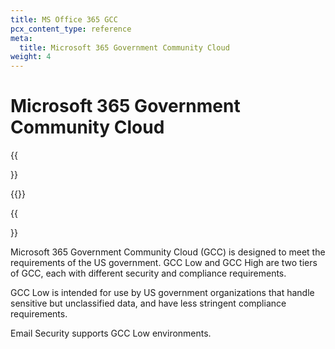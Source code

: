 ```yaml
---
title: MS Office 365 GCC
pcx_content_type: reference
meta:
  title: Microsoft 365 Government Community Cloud
weight: 4
---
```


# Microsoft 365 Government Community Cloud

{{<Aside type="warning" header="Area 1 has been renamed">}}

{{<render file="rename-area1-to-ces.md">}}

{{</Aside>}}

Microsoft 365 Government Community Cloud (GCC) is designed to meet the requirements of the US government. GCC Low and GCC High are two tiers of GCC, each with different security and compliance requirements.

GCC Low is intended for use by US government organizations that handle sensitive but unclassified data, and have less stringent compliance requirements.

Email Security supports GCC Low environments.